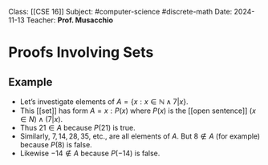 Class: [[CSE 16]]
Subject: #computer-science  #discrete-math 
Date: 2024-11-13
Teacher: **Prof. Musacchio**

# Proofs Involving Sets

## Example
- Let’s investigate elements of $A = \{x : x \in \mathbb{N} \wedge 7 | x\}$. 
- This [[set]] has form $A = {x : P(x)}$ where $P(x)$ is the [[open sentence]] $(x ∈ N) ∧ (7 | x)$. 
- Thus $21 ∈ A$ because $P(21)$ is true. 
- Similarly, $7, 14, 28, 35$, etc., are all elements of $A$. But $8 ∉ A$ (for example) because $P(8)$ is false. 
- Likewise $−14 ∉ A$ because $P(−14)$ is false.